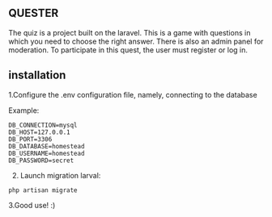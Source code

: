## QUESTER ##

The quiz is a project built on the laravel. This is a game with questions in which you need to choose the right answer. There is also an admin panel for moderation. To participate in this quest, the user must register or log in.

## installation ##
1.Configure the .env configuration file, namely, connecting to the database

Example:
```
DB_CONNECTION=mysql
DB_HOST=127.0.0.1
DB_PORT=3306
DB_DATABASE=homestead
DB_USERNAME=homestead
DB_PASSWORD=secret
```

2. Launch migration larval:
```
php artisan migrate
```
3.Good use! :)
